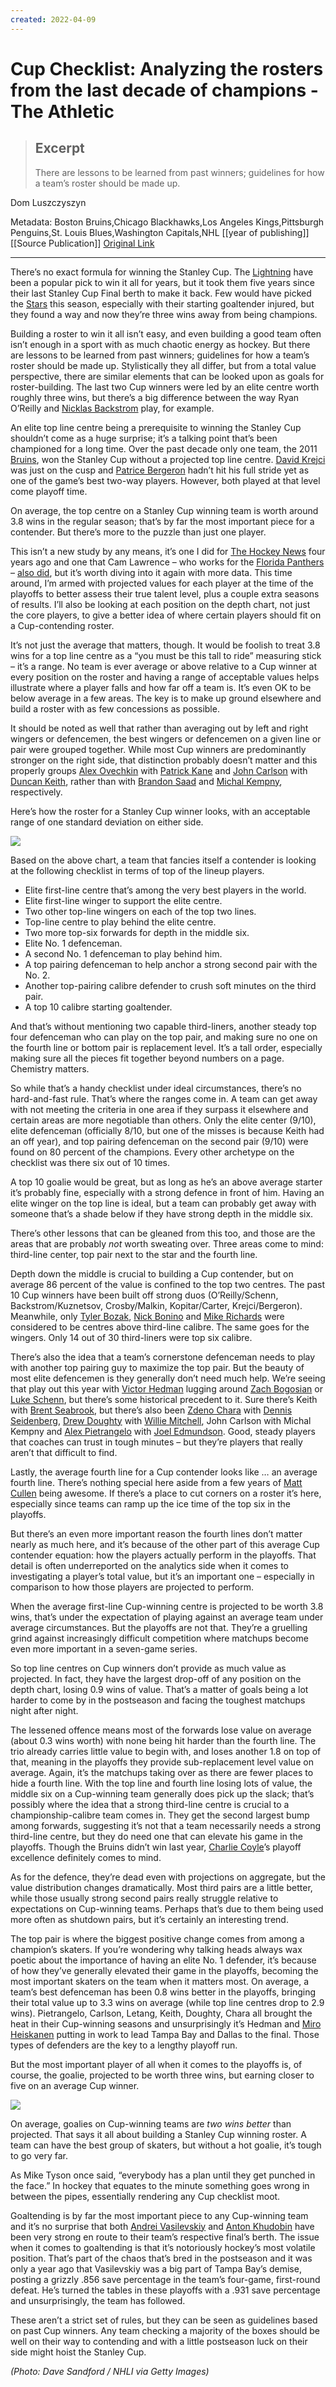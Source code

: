 ```yaml
---
created: 2022-04-09
---
```


# Cup Checklist: Analyzing the rosters from the last decade of champions - The Athletic

> ## Excerpt
> There are lessons to be learned from past winners; guidelines for how a team’s roster should be made up.

Dom Luszczyszyn

Metadata: 
Boston Bruins,Chicago Blackhawks,Los Angeles Kings,Pittsburgh Penguins,St. Louis Blues,Washington Capitals,NHL
[[year of publishing]]
[[Source Publication]]
[Original Link](https://theathletic.com/2077279/2020/09/21/cup-checklist-analyzing-the-rosters-from-the-last-decade-of-champions/)

---
There’s no exact formula for winning the Stanley Cup. The [Lightning](https://theathletic.com/team/lightning/) have been a popular pick to win it all for years, but it took them five years since their last Stanley Cup Final berth to make it back. Few would have picked the [Stars](https://theathletic.com/team/stars/) this season, especially with their starting goaltender injured, but they found a way and now they’re three wins away from being champions.

Building a roster to win it all isn’t easy, and even building a good team often isn’t enough in a sport with as much chaotic energy as hockey. But there are lessons to be learned from past winners; guidelines for how a team’s roster should be made up. Stylistically they all differ, but from a total value perspective, there are similar elements that can be looked upon as goals for roster-building. The last two Cup winners were led by an elite centre worth roughly three wins, but there’s a big difference between the way Ryan O’Reilly and [Nicklas Backstrom](https://theathletic.com/player/nhl/capitals/nicklas-backstrom/) play, for example.

An elite top line centre being a prerequisite to winning the Stanley Cup shouldn’t come as a huge surprise; it’s a talking point that’s been championed for a long time. Over the past decade only one team, the 2011 [Bruins](https://theathletic.com/team/bruins/), won the Stanley Cup without a projected top line centre. [David Krejci](https://theathletic.com/player/nhl/bruins/david-krejci/) was just on the cusp and [Patrice Bergeron](https://theathletic.com/player/nhl/bruins/patrice-bergeron/) hadn’t hit his full stride yet as one of the game’s best two-way players. However, both played at that level come playoff time. 

On average, the top centre on a Stanley Cup winning team is worth around 3.8 wins in the regular season; that’s by far the most important piece for a contender. But there’s more to the puzzle than just one player.

This isn’t a new study by any means, it’s one I did for [The Hockey News](https://www.si.com/hockey/news/eight-simple-rules-for-building-a-stanley-cup-contender) four years ago and one that Cam Lawrence – who works for the [Florida Panthers](https://theathletic.com/team/fla-panthers/) – [also did](https://canucksarmy.com/2015/08/21/building-a-contender-part-5-conclusion/), but it’s worth diving into it again with more data. This time around, I’m armed with projected values for each player at the time of the playoffs to better assess their true talent level, plus a couple extra seasons of results. I’ll also be looking at each position on the depth chart, not just the core players, to give a better idea of where certain players should fit on a Cup-contending roster.

It’s not just the average that matters, though. It would be foolish to treat 3.8 wins for a top line centre as a “you must be this tall to ride” measuring stick – it’s a range. No team is ever average or above relative to a Cup winner at every position on the roster and having a range of acceptable values helps illustrate where a player falls and how far off a team is. It’s even OK to be below average in a few areas. The key is to make up ground elsewhere and build a roster with as few concessions as possible.

It should be noted as well that rather than averaging out by left and right wingers or defencemen, the best wingers or defencemen on a given line or pair were grouped together. While most Cup winners are predominantly stronger on the right side, that distinction probably doesn’t matter and this properly groups [Alex Ovechkin](https://theathletic.com/player/nhl/capitals/alex-ovechkin/) with [Patrick Kane](https://theathletic.com/player/nhl/blackhawks/patrick-kane/) and [John Carlson](https://theathletic.com/player/nhl/capitals/john-carlson/) with [Duncan Keith](https://theathletic.com/player/nhl/oilers/duncan-keith/), rather than with [Brandon Saad](https://theathletic.com/player/nhl/blues/brandon-saad/) and [Michal Kempny](https://theathletic.com/player/nhl/capitals/michal-kempny/), respectively. 

Here’s how the roster for a Stanley Cup winner looks, with an acceptable range of one standard deviation on either side.

[![](https://cdn.theathletic.com/app/uploads/2020/09/18144149/Screen-Shot-2020-09-18-at-2.42.23-PM.png)](https://cdn.theathletic.com/app/uploads/2020/09/18144149/Screen-Shot-2020-09-18-at-2.42.23-PM.png)

Based on the above chart, a team that fancies itself a contender is looking at the following checklist in terms of top of the lineup players.

-   Elite first-line centre that’s among the very best players in the world.
-   Elite first-line winger to support the elite centre.
-   Two other top-line wingers on each of the top two lines.
-   Top-line centre to play behind the elite centre. 
-   Two more top-six forwards for depth in the middle six.
-   Elite No. 1 defenceman.
-   A second No. 1 defenceman to play behind him. 
-   A top pairing defenceman to help anchor a strong second pair with the No. 2. 
-   Another top-pairing calibre defender to crush soft minutes on the third pair. 
-   A top 10 calibre starting goaltender.

And that’s without mentioning two capable third-liners, another steady top four defenceman who can play on the top pair, and making sure no one on the fourth line or bottom pair is replacement level. It’s a tall order, especially making sure all the pieces fit together beyond numbers on a page. Chemistry matters.

So while that’s a handy checklist under ideal circumstances, there’s no hard-and-fast rule. That’s where the ranges come in. A team can get away with not meeting the criteria in one area if they surpass it elsewhere and certain areas are more negotiable than others. Only the elite center (9/10), elite defenceman (officially 8/10, but one of the misses is because Keith had an off year), and top pairing defenceman on the second pair (9/10) were found on 80 percent of the champions. Every other archetype on the checklist was there six out of 10 times.

A top 10 goalie would be great, but as long as he’s an above average starter it’s probably fine, especially with a strong defence in front of him. Having an elite winger on the top line is ideal, but a team can probably get away with someone that’s a shade below if they have strong depth in the middle six. 

There’s other lessons that can be gleaned from this too, and those are the areas that are probably _not_ worth sweating over. Three areas come to mind: third-line center, top pair next to the star and the fourth line.

Depth down the middle is crucial to building a Cup contender, but on average 86 percent of the value is confined to the top two centres. The past 10 Cup winners have been built off strong duos (O’Reilly/Schenn, Backstrom/Kuznetsov, Crosby/Malkin, Kopitar/Carter, Krejci/Bergeron). Meanwhile, only [Tyler Bozak](https://theathletic.com/player/nhl/blues/tyler-bozak/), [Nick Bonino](https://theathletic.com/player/nhl/sharks/nick-bonino/) and [Mike Richards](https://theathletic.com/player/nhl/capitals/mike-richards/) were considered to be centres above third-line calibre. The same goes for the wingers. Only 14 out of 30 third-liners were top six calibre.

There’s also the idea that a team’s cornerstone defenceman needs to play with another top pairing guy to maximize the top pair. But the beauty of most elite defencemen is they generally don’t need much help. We’re seeing that play out this year with [Victor Hedman](https://theathletic.com/player/nhl/lightning/victor-hedman/) lugging around [Zach Bogosian](https://theathletic.com/player/nhl/lightning/zach-bogosian/) or [Luke Schenn](https://theathletic.com/player/nhl/canucks/luke-schenn/), but there’s some historical precedent to it. Sure there’s Keith with [Brent Seabrook](https://theathletic.com/player/nhl/lightning/brent-seabrook/), but there’s also been [Zdeno Chara](https://theathletic.com/player/nhl/islanders/zdeno-chara/) with [Dennis Seidenberg](https://theathletic.com/player/nhl/islanders/dennis-seidenberg/), [Drew Doughty](https://theathletic.com/player/nhl/kings/drew-doughty/) with [Willie Mitchell](https://theathletic.com/player/nhl/fla-panthers/willie-mitchell/), John Carlson with Michal Kempny and [Alex Pietrangelo](https://theathletic.com/player/nhl/golden-knights/alex-pietrangelo/) with [Joel Edmundson](https://theathletic.com/player/nhl/canadiens/joel-edmundson/). Good, steady players that coaches can trust in tough minutes – but they’re players that really aren’t that difficult to find.

Lastly, the average fourth line for a Cup contender looks like … an average fourth line. There’s nothing special here aside from a few years of [Matt Cullen](https://theathletic.com/player/nhl/penguins/matt-cullen/) being awesome. If there’s a place to cut corners on a roster it’s here, especially since teams can ramp up the ice time of the top six in the playoffs.

But there’s an even more important reason the fourth lines don’t matter nearly as much here, and it’s because of the other part of this average Cup contender equation: how the players actually perform in the playoffs. That detail is often underreported on the analytics side when it comes to investigating a player’s total value, but it’s an important one – especially in comparison to how those players are projected to perform.

When the average first-line Cup-winning centre is projected to be worth 3.8 wins, that’s under the expectation of playing against an average team under average circumstances. But the playoffs are not that. They’re a gruelling grind against increasingly difficult competition where matchups become even more important in a seven-game series.

So top line centres on Cup winners don’t provide as much value as projected. In fact, they have the largest drop-off of any position on the depth chart, losing 0.9 wins of value. That’s a matter of goals being a lot harder to come by in the postseason and facing the toughest matchups night after night. 

The lessened offence means most of the forwards lose value on average (about 0.3 wins worth) with none being hit harder than the fourth line. The trio already carries little value to begin with, and loses another 1.8 on top of that, meaning in the playoffs they provide sub-replacement level value on average. Again, it’s the matchups taking over as there are fewer places to hide a fourth line. With the top line and fourth line losing lots of value, the middle six on a Cup-winning team generally does pick up the slack; that’s possibly where the idea that a strong third-line centre is crucial to a championship-calibre team comes in. They get the second largest bump among forwards, suggesting it’s not that a team necessarily needs a strong third-line centre, but they do need one that can elevate his game in the playoffs. Though the Bruins didn’t win last year, [Charlie Coyle](https://theathletic.com/player/nhl/bruins/charlie-coyle/)’s playoff excellence definitely comes to mind.

As for the defence, they’re dead even with projections on aggregate, but the value distribution changes dramatically. Most third pairs are a little better, while those usually strong second pairs really struggle relative to expectations on Cup-winning teams. Perhaps that’s due to them being used more often as shutdown pairs, but it’s certainly an interesting trend. 

The top pair is where the biggest positive change comes from among a champion’s skaters. If you’re wondering why talking heads always wax poetic about the importance of having an elite No. 1 defender, it’s because of how they’ve generally elevated their game in the playoffs, becoming the most important skaters on the team when it matters most. On average, a team’s best defenceman has been 0.8 wins better in the playoffs, bringing their total value up to 3.3 wins on average (while top line centres drop to 2.9 wins). Pietrangelo, Carlson, Letang, Keith, Doughty, Chara all brought the heat in their Cup-winning seasons and unsurprisingly it’s Hedman and [Miro Heiskanen](https://theathletic.com/player/nhl/stars/miro-heiskanen/) putting in work to lead Tampa Bay and Dallas to the final. Those types of defenders are the key to a lengthy playoff run.

But the most important player of all when it comes to the playoffs is, of course, the goalie, projected to be worth three wins, but earning closer to five on an average Cup winner.

[![](https://cdn.theathletic.com/app/uploads/2020/09/18152436/Screen-Shot-2020-09-18-at-3.23.50-PM.png)](https://cdn.theathletic.com/app/uploads/2020/09/18152436/Screen-Shot-2020-09-18-at-3.23.50-PM.png)

On average, goalies on Cup-winning teams are _two_ _wins_ _better_ than projected. That says it all about building a Stanley Cup winning roster. A team can have the best group of skaters, but without a hot goalie, it’s tough to go very far. 

As Mike Tyson once said, “everybody has a plan until they get punched in the face.” In hockey that equates to the minute something goes wrong in between the pipes, essentially rendering any Cup checklist moot.

Goaltending is by far the most important piece to any Cup-winning team and it’s no surprise that both [Andrei Vasilevskiy](https://theathletic.com/player/nhl/lightning/andrei-vasilevskiy/) and [Anton Khudobin](https://theathletic.com/player/nhl/stars/anton-khudobin/) have been very strong en route to their team’s respective final’s berth. The issue when it comes to goaltending is that it’s notoriously hockey’s most volatile position. That’s part of the chaos that’s bred in the postseason and it was only a year ago that Vasilevskiy was a big part of Tampa Bay’s demise, posting a grizzly .856 save percentage in the team’s four-game, first-round defeat. He’s turned the tables in these playoffs with a .931 save percentage and unsurprisingly, the team has followed.

These aren’t a strict set of rules, but they can be seen as guidelines based on past Cup winners. Any team checking a majority of the boxes should be well on their way to contending and with a little postseason luck on their side might hoist the Stanley Cup.

_(Photo: Dave Sandford / NHLI via Getty Images)_
